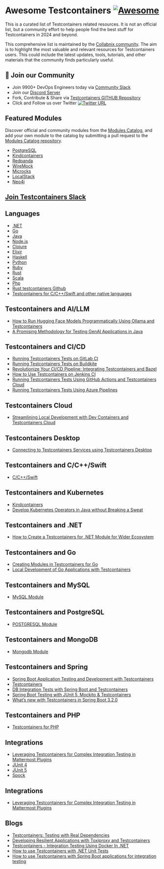 # Awesome Testcontainers [![Awesome](https://awesome.re/badge.svg)](https://awesome.re)

This is a curated list of Testcontainers related resources. It is not an official list, but a community effort to help people find the best stuff for Testcontainers in 2024 and beyond. 

This comprehensive list is maintained by the [Collabnix community](https://collabnix.com). The aim is to highlight the most valuable and relevant resources for Testcontainers users. This could include the latest updates, tools, tutorials, and other materials that the community finds particularly useful.

## 📝 Join our Community

- Join 9900+ DevOps Engineers today via [Community Slack](https://launchpass.com/collabnix)
- Join our [Discord Server](https://discord.gg/QEkCXAXYSe)
- Fork, Contribute & Share via [Testcontainers GITHUB Repository](https://github.com/collabnix/awesome-testcontainers)
- Click and Follow us over Twitter [![Twitter URL](https://img.shields.io/twitter/url/https/twitter.com/fold_left.svg?style=social&label=Follow%20%40collabnix)](https://twitter.com/collabnix)

## Featured Modules

Discover official and community modules from the [Modules Catalog](https://testcontainers.com/modules/), and add your own module to the catalog by submitting a pull request to the [Modules Catalog repository](https://github.com/testcontainers/community-module-registry/).

- [PostgreSQL](https://testcontainers.com/modules/postgresql/)
- [Kindcontainers](https://testcontainers.com/modules/kindcontainer/)
- [Redpanda](https://testcontainers.com/modules/redpanda/)
- [WireMock](https://testcontainers.com/modules/wiremock/)
- [Microcks](https://testcontainers.com/modules/microcks/)
- [LocalStack](https://testcontainers.com/modules/localstack/)
- [Neo4j](https://testcontainers.com/modules/neo4j/)

## [Join Testcontainers Slack](https://testcontainers.slack.com/join/shared_invite/zt-2mivltr8m-Qz1_A7XMV79kQ8TPqMEIdw#/shared-invite/email)

## Languages

- [.NET](https://dotnet.testcontainers.org/)
- [Go](https://golang.testcontainers.org/)
- [Java](https://java.testcontainers.org/)
- [Node.js](https://node.testcontainers.org/)
- [Clojure](https://cljdoc.org/d/clj-test-containers/clj-test-containers/)
- [Elixir](https://github.com/testcontainers/testcontainers-elixir)
- [Haskell](https://github.com/testcontainers/testcontainers-hs)
- [Python](https://testcontainers-python.readthedocs.io/en/latest/)
- [Ruby](https://github.com/testcontainers/testcontainers-ruby)
- [Rust](https://docs.rs/testcontainers/latest/testcontainers/)
- [Scala](https://github.com/testcontainers/testcontainers-scala/)
- [Php](https://github.com/testcontainers/testcontainers-php)
- [Rust testcontainers Github](https://github.com/testcontainers/testcontainers-rs)
- [Testcontainers for C/C++/Swift and other native languages](https://testcontainers.github.io/testcontainers-native/)

## Testcontainers and AI/LLM

- [How to Run Hugging Face Models Programmatically Using Ollama and Testcontainers](https://www.docker.com/blog/how-to-run-hugging-face-models-programmatically-using-ollama-and-testcontainers/)
- [A Promising Methodology for Testing GenAI Applications in Java](https://www.docker.com/blog/testing-genai-applications-in-java/)

## Testcontainers and CI/CD

- [Running Testcontainers Tests on GitLab CI](https://www.docker.com/blog/running-testcontainers-tests-on-gitlab-ci/)
- [Running Testcontainers Tests on Buildkite](https://www.docker.com/blog/running-testcontainers-tests-on-buildkite/)
- [Revolutionize Your CI/CD Pipeline: Integrating Testcontainers and Bazel](https://www.docker.com/blog/revolutionize-your-ci-cd-pipeline-integrating-testcontainers-and-bazel)
- [How to Use Testcontainers on Jenkins CI](https://www.docker.com/blog/how-to-use-testcontainers-on-jenkins-ci/)
- [Running Testcontainers Tests Using GitHub Actions and Testcontainers Cloud](https://www.docker.com/blog/running-testcontainers-tests-using-github-actions/)
- [Running Testcontainers Tests Using Azure Pipelines](https://www.docker.com/blog/running-testcontainers-tests-using-azure-pipelines/)

## Testcontainers Cloud

- [Streamlining Local Development with Dev Containers and Testcontainers Cloud](https://www.docker.com/blog/streamlining-local-development-with-dev-containers-and-testcontainers-cloud/)

## Testcontainers Desktop

- [Connecting to Testcontainers Services using Testcontainers Desktop](https://www.docker.com/blog/connecting-to-testcontainers-services-using-testcontainers-desktop/)

## Testcontainers and C/C++/Swift

- [C/C++/Swift](https://github.com/testcontainers/testcontainers-native)

## Testcontainers and Kubernetes

- [Kindcontainers](https://github.com/dajudge/kindcontainer)
- [Develop Kubernetes Operators in Java without Breaking a Sweat](https://www.docker.com/blog/develop-kubernetes-operators-in-java-without-breaking-a-sweat/)

## Testcontainers and .NET

- [How to Create a Testcontainers for .NET Module for Wider Ecosystem](https://www.docker.com/blog/how-to-create-a-testcontainers-for-net-module-for-wider-ecosystem/)

## Testcontainers and Go

- [Creating Modules in Testcontainers for Go](https://www.docker.com/blog/creating-modules-in-testcontainers-go/)
- [Local Development of Go Applications with Testcontainers](https://www.docker.com/blog/local-development-of-go-applications-with-testcontainers/)
  
## Testcontainers and MySQL

- [MySQL Module](https://java.testcontainers.org/modules/databases/mysql/)

## Testcontainers and PostgreSQL

- [POSTGRESQL Module](https://testcontainers.com/modules/postgresql/)

 ## Testcontainers and MongoDB

- [Mongodb Module](https://java.testcontainers.org/modules/databases/mongodb/)

## Testcontainers and Spring 

- [Spring Boot Application Testing and Development with Testcontainers](https://www.docker.com/blog/spring-boot-application-testing-and-development-with-testcontainers/)
- [Testcontainers](https://docs.spring.io/spring-boot/reference/testing/testcontainers.html)
- [DB Integration Tests with Spring Boot and Testcontainers](https://www.baeldung.com/spring-boot-testcontainers-integration-test)
- [Spring Boot Testing with JUnit 5, Mockito & Testcontainers](https://www.udemy.com/course/testing-spring-boot-application-with-junit-and-mockito/?utm_source=adwords&utm_medium=udemyads&utm_campaign=Search_DSA_GammaCatchall_NonP_la.EN_cc.ROW-English&campaigntype=Search&portfolio=ROW-English&language=EN&product=Course&test=&audience=DSA&topic=&priority=Gamma&utm_content=deal4584&utm_term=_._ag_169801645584_._ad_700876640599_._kw__._de_c_._dm__._pl__._ti_dsa-1456167871416_._li_1010294_._pd__._&matchtype=&gad_source=1&gclid=Cj0KCQjw05i4BhDiARIsAB_2wfBV3T77cwg6TIJR4WSTJ4gzD3SjWjJj8zeWCVtVouif3tGm017PfYcaAjPOEALw_wcB&couponCode=2021PM25)
- [What’s new with Testcontainers in Spring Boot 3.2.0](https://www.atomicjar.com/2023/11/whats-new-with-testcontainers-in-spring-boot-3-2-0/)

## Testcontainers and PHP

- [Testcontainers for PHP](https://opencodeco.github.io/testcontainers-php/)

## Integrations

- [Leveraging Testcontainers for Complex Integration Testing in Mattermost Plugins](https://www.docker.com/blog/leveraging-testcontainers-for-complex-integration-testing-in-mattermost-plugins/)
- [JUnit 4](https://java.testcontainers.org/test_framework_integration/junit_4/)
- [JUnit 5](https://java.testcontainers.org/test_framework_integration/junit_5/)
- [Spock](https://java.testcontainers.org/test_framework_integration/spock/)

## Integrations

- [Leveraging Testcontainers for Complex Integration Testing in Mattermost Plugins](https://www.docker.com/blog/leveraging-testcontainers-for-complex-integration-testing-in-mattermost-plugins/)


## Blogs

- [Testcontainers: Testing with Real Dependencies](https://www.docker.com/blog/testcontainers-testing-with-real-dependencies/)
- [Developing Resilient Applications with Toxiproxy and Testcontainers](https://www.docker.com/blog/developing-resilient-applications-with-toxiproxy-and-testcontainers/)
- [Testcontainers - Integration Testing Using Docker In .NET](https://www.milanjovanovic.tech/blog/testcontainers-integration-testing-using-docker-in-dotnet)
- [How to use Testcontainers with .NET Unit Tests](https://blog.jetbrains.com/dotnet/2023/10/24/how-to-use-testcontainers-with-dotnet-unit-tests/)
- [How to use Testcontainers with Spring Boot applications for integration testing](https://bell-sw.com/blog/how-to-use-testcontainers-with-spring-boot-applications-for-integration-testing/)
